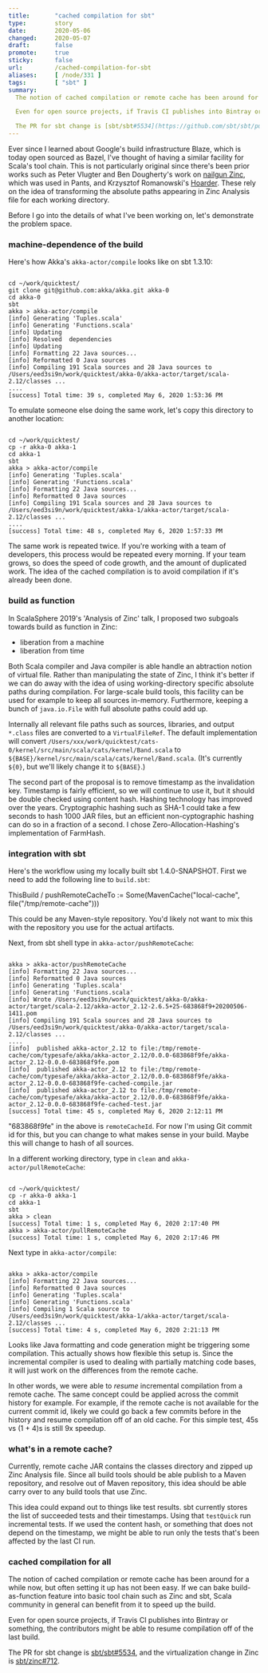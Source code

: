 ```yaml
---
title:       "cached compilation for sbt"
type:        story
date:        2020-05-06
changed:     2020-05-07
draft:       false
promote:     true
sticky:      false
url:         /cached-compilation-for-sbt
aliases:     [ /node/331 ]
tags:        [ "sbt" ]
summary:
  The notion of cached compilation or remote cache has been around for a while now, but often it required the setup has not been easy. If we can bake build-as-function feature into basic tool chain such as Zinc and sbt, Scala community in general can benefit from it to speed up the build.

  Even for open source projects, if Travis CI publishes into Bintray or something, the contributors might be able to resume compilation off of the last build.

  The PR for sbt change is [sbt/sbt#5534](https://github.com/sbt/sbt/pull/5534), and the virtualization change in Zinc is [sbt/zinc#712](https://github.com/sbt/zinc/pull/712).
---
```


Ever since I learned about Google's build infrastructure Blaze, which is today open sourced as Bazel, I've thought of having a similar facility for Scala's tool chain. This is not particularly original since there's been prior works such as Peter Vlugter and Ben Dougherty's work on [nailgun Zinc](https://github.com/typesafehub/zinc/commits/master/src/main/scala/com/typesafe/zinc/SbtAnalysis.scala), which was used in Pants, and Krzysztof Romanowski's [Hoarder](https://github.com/romanowski/hoarder). These rely on the idea of transforming the absolute paths appearing in Zinc Analysis file for each working directory.

Before I go into the details of what I've been working on, let's demonstrate the problem space.

### machine-dependence of the build

Here's how Akka's `akka-actor/compile` looks like on sbt 1.3.10:

<code>
cd ~/work/quicktest/
git clone git@github.com:akka/akka.git akka-0
cd akka-0
sbt
akka > akka-actor/compile
[info] Generating 'Tuples.scala'
[info] Generating 'Functions.scala'
[info] Updating
[info] Resolved  dependencies
[info] Updating
[info] Formatting 22 Java sources...
[info] Reformatted 0 Java sources
[info] Compiling 191 Scala sources and 28 Java sources to /Users/eed3si9n/work/quicktest/akka-0/akka-actor/target/scala-2.12/classes ...
....
[success] Total time: 39 s, completed May 6, 2020 1:53:36 PM
</code>

To emulate someone else doing the same work, let's copy this directory to another location:

<code>
cd ~/work/quicktest/
cp -r akka-0 akka-1
cd akka-1
sbt
akka > akka-actor/compile
[info] Generating 'Tuples.scala'
[info] Generating 'Functions.scala'
[info] Formatting 22 Java sources...
[info] Reformatted 0 Java sources
[info] Compiling 191 Scala sources and 28 Java sources to /Users/eed3si9n/work/quicktest/akka-1/akka-actor/target/scala-2.12/classes ...
....
[success] Total time: 48 s, completed May 6, 2020 1:57:33 PM
</code>

The same work is repeated twice. If you're working with a team of developers, this process would be repeated every morning. If your team grows, so does the speed of code growth, and the amount of duplicated work. The idea of the cached compilation is to avoid compilation if it's already been done.

### build as function

In ScalaSphere 2019's 'Analysis of Zinc' talk, I proposed two subgoals towards build as function in Zinc:

- liberation from a machine
- liberation from time

Both Scala compiler and Java compiler is able handle an abtraction notion of virtual file. Rather than manipulating the state of Zinc, I think it's better if we can do away with the idea of using working-directory specific absolute paths during compilation. For large-scale build tools, this facility can be used for example to keep all sources in-memory. Furthermore, keeping a bunch of `java.io.File` with full absolute paths could add up.

Internally all relevant file paths such as sources, libraries, and output `*.class` files are converted to a `VirtualFileRef`. The default implementation will convert `/Users/xxx/work/quicktest/cats-0/kernel/src/main/scala/cats/kernel/Band.scala` to `${BASE}/kernel/src/main/scala/cats/kernel/Band.scala`. (It's currently `${0}`, but we'll likely change it to `${BASE}`.)

The second part of the proposal is to remove timestamp as the invalidation key. Timestamp is fairly efficient, so we will continue to use it, but it should be double checked using content hash. Hashing technology has improved over the years. Cryptographic hashing such as SHA-1 could take a few seconds to hash 1000 JAR files, but an efficient non-cyptographic hashing can do so in a fraction of a second. I chose Zero-Allocation-Hashing's implementation of FarmHash.

### integration with sbt

Here's the workflow using my locally built sbt 1.4.0-SNAPSHOT. First we need to add the following line to `build.sbt`:

<scala>
ThisBuild / pushRemoteCacheTo := Some(MavenCache("local-cache", file("/tmp/remote-cache")))
</scala>

This could be any Maven-style repository. You'd likely not want to mix this with the repository you use for the actual artifacts.

Next, from sbt shell type in  `akka-actor/pushRemoteCache`:

<code>
akka > akka-actor/pushRemoteCache
[info] Formatting 22 Java sources...
[info] Reformatted 0 Java sources
[info] Generating 'Tuples.scala'
[info] Generating 'Functions.scala'
[info] Wrote /Users/eed3si9n/work/quicktest/akka-0/akka-actor/target/scala-2.12/akka-actor_2.12-2.6.5+25-683868f9+20200506-1411.pom
[info] Compiling 191 Scala sources and 28 Java sources to /Users/eed3si9n/work/quicktest/akka-0/akka-actor/target/scala-2.12/classes ...
....
[info]  published akka-actor_2.12 to file:/tmp/remote-cache/com/typesafe/akka/akka-actor_2.12/0.0.0-683868f9fe/akka-actor_2.12-0.0.0-683868f9fe.pom
[info]  published akka-actor_2.12 to file:/tmp/remote-cache/com/typesafe/akka/akka-actor_2.12/0.0.0-683868f9fe/akka-actor_2.12-0.0.0-683868f9fe-cached-compile.jar
[info]  published akka-actor_2.12 to file:/tmp/remote-cache/com/typesafe/akka/akka-actor_2.12/0.0.0-683868f9fe/akka-actor_2.12-0.0.0-683868f9fe-cached-test.jar
[success] Total time: 45 s, completed May 6, 2020 2:12:11 PM
</code>

"683868f9fe" in the above is `remoteCacheId`. For now I'm using Git commit id for this, but you can change to what makes sense in your build. Maybe this will change to hash of all sources.

In a different working directory, type in `clean` and `akka-actor/pullRemoteCache`:

<code>
cd ~/work/quicktest/
cp -r akka-0 akka-1
cd akka-1
sbt
akka > clean
[success] Total time: 1 s, completed May 6, 2020 2:17:40 PM
akka > akka-actor/pullRemoteCache
[success] Total time: 1 s, completed May 6, 2020 2:17:46 PM
</code>

Next type in `akka-actor/compile`:

<code>
akka > akka-actor/compile
[info] Formatting 22 Java sources...
[info] Reformatted 0 Java sources
[info] Generating 'Tuples.scala'
[info] Generating 'Functions.scala'
[info] Compiling 1 Scala source to /Users/eed3si9n/work/quicktest/akka-1/akka-actor/target/scala-2.12/classes ...
[success] Total time: 4 s, completed May 6, 2020 2:21:13 PM
</code>

Looks like Java formatting and code generation might be triggering some compilation. This actually shows how flexible this setup is. Since the incremental compiler is used to dealing with partially matching code bases, it will just work on the differences from the remote cache.

In other words, we were able to _resume_ incremental compilation from a remote cache. The same concept could be applied across the commit history for example. For example, if the remote cache is not available for the current commit id, likely we could go back a few commits before in the history and resume compilation off of an old cache. For this simple test, 45s vs (1 + 4)s is still 9x speedup.

### what's in a remote cache?

Currently, remote cache JAR contains the classes directory and zipped up Zinc Analysis file. Since all build tools should be able publish to a Maven repository, and resolve out of Maven repository, this idea should be able carry over to any build tools that use Zinc.

This idea could expand out to things like test results. sbt currently stores the list of succeeded tests and their timestamps. Using that `testQuick` run incremental tests. If we used the content hash, or something that does not depend on the timestamp, we might be able to run only the tests that's been affected by the last CI run.

### cached compilation for all

The notion of cached compilation or remote cache has been around for a while now, but often setting it up has not been easy. If we can bake build-as-function feature into basic tool chain such as Zinc and sbt, Scala community in general can benefit from it to speed up the build.

Even for open source projects, if Travis CI publishes into Bintray or something, the contributors might be able to resume compilation off of the last build.

The PR for sbt change is [sbt/sbt#5534](https://github.com/sbt/sbt/pull/5534), and the virtualization change in Zinc is [sbt/zinc#712](https://github.com/sbt/zinc/pull/712).
